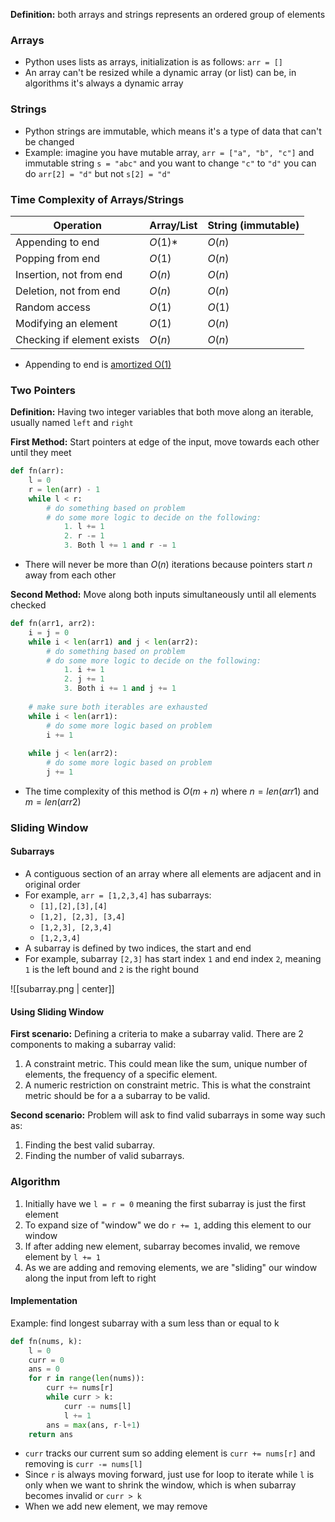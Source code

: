 
**Definition:** both arrays and strings represents an ordered group of elements

### Arrays
- Python uses lists as arrays, initialization is as follows: `arr = []`
- An array can't be resized while a dynamic array (or list) can be, in algorithms it's always a dynamic array

### Strings
- Python strings are immutable, which means it's a type of data that can't be changed
- Example: imagine you have mutable array, `arr = ["a", "b", "c"]` and immutable string `s = "abc"` and you want to change `"c"` to `"d"` you can do `arr[2] = "d"` but not `s[2] = "d"`

### Time Complexity of Arrays/Strings

| Operation                  | Array/List | String (immutable) |
| -------------------------- | ---------- | ------------------ |
| Appending to end           | $O(1)$*    | $O(n)$             |
| Popping from end           | $O(1)$     | $O(n)$             |
| Insertion, not from end    | $O(n)$     | $O(n)$             |
| Deletion, not from end     | $O(n)$     | $O(n)$             |
| Random access              | $O(1)$     | $O(1)$             |
| Modifying an element       | $O(1)$     | $O(n)$             |
| Checking if element exists | $O(n)$     | $O(n)$             |
- Appending to end is [amortized O(1)](https://stackoverflow.com/questions/33044883/why-is-the-time-complexity-of-pythons-list-append-method-o1)

### Two Pointers

**Definition:** Having two integer variables that both move along an iterable, usually named `left` and `right`

**First Method:** Start pointers at edge of the input, move towards each other until they meet

```Python
def fn(arr):
	l = 0
	r = len(arr) - 1
	while l < r:
		# do something based on problem
		# do some more logic to decide on the following:
			1. l += 1
			2. r -= 1
			3. Both l += 1 and r -= 1
```
- There will never be more than $O(n)$ iterations because pointers start $n$ away from each other

**Second Method:** Move along both inputs simultaneously until all elements checked

```Python
def fn(arr1, arr2):
	i = j = 0
	while i < len(arr1) and j < len(arr2):
		# do something based on problem
		# do some more logic to decide on the following:
			1. i += 1
			2. j += 1
			3. Both i += 1 and j += 1
	
	# make sure both iterables are exhausted
	while i < len(arr1):
		# do some more logic based on problem
		i += 1
	
	while j < len(arr2):
		# do some more logic based on problem
		j += 1
```
- The time complexity of this method is $O(m+n)$ where $n = len(arr1)$ and $m = len(arr2)$

### Sliding Window

#### Subarrays
- A contiguous section of an array where all elements are adjacent and in original order
- For example, `arr = [1,2,3,4]` has subarrays:
	- `[1],[2],[3],[4]`
	- `[1,2], [2,3], [3,4]`
	- `[1,2,3], [2,3,4]`
	- `[1,2,3,4]`
- A subarray is defined by two indices, the start and end
- For example, subarray `[2,3]` has start index `1` and end index `2`, meaning `1` is the left bound and `2` is the right bound

![[subarray.png | center]]

#### Using Sliding Window

**First scenario:** Defining a criteria to make a subarray valid. There are 2 components to making a subarray valid:
1. A constraint metric. This could mean like the sum, unique number of elements, the frequency of a specific element.
2. A numeric restriction on constraint metric. This is what the constraint metric should be for a a subarray to be valid.

**Second scenario:** Problem will ask to find valid subarrays in some way such as:
1. Finding the best valid subarray.
2. Finding the number of valid subarrays.

### Algorithm
1. Initially have we `l = r = 0`  meaning the first subarray is just the first element
2. To expand size of "window" we do `r += 1`, adding this element to our window
3. If after adding new element, subarray becomes invalid, we remove element by `l += 1`
4. As we are adding and removing elements, we are "sliding" our window along the input from left to right

#### Implementation
Example: find longest subarray with a sum less than or equal to k

```Python
def fn(nums, k):
	l = 0
	curr = 0
	ans = 0
	for r in range(len(nums)):
		curr += nums[r]
		while curr > k:
			curr -= nums[l]
			l += 1
		ans = max(ans, r-l+1)
	return ans
```
- `curr` tracks our current sum so adding element is `curr += nums[r]` and removing is `curr -= nums[l]`
- Since  `r` is always moving forward, just use for loop to iterate while `l` is only when we want to shrink the window, which is when subarray becomes invalid or `curr > k`
- When we add new element, we may remove 
